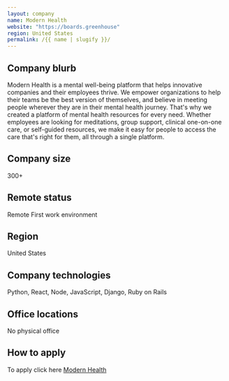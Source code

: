 ```yaml
---
layout: company
name: Modern Health
website: "https://boards.greenhouse"
region: United States
permalink: /{{ name | slugify }}/
---
```


## Company blurb
Modern Health is a mental well-being platform that helps innovative companies and their employees thrive. We empower organizations to help their teams be the best version of themselves, and believe in meeting people wherever they are in their mental health journey. That's why we created a platform of mental health resources for every need.  Whether employees are looking for meditations, group support, clinical one-on-one care, or self-guided resources, we make it easy for people to access the care that's right for them, all through a single platform. 



## Company size

300+

## Remote status

Remote First work environment

## Region

United States

## Company technologies
Python, React, Node, JavaScript, Django, Ruby on Rails 

## Office locations

No physical office

## How to apply

To apply click here [Modern Health](https://boards.greenhouse.io/modernhealth)
